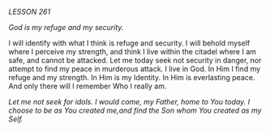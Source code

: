 *LESSON 261*

*God is my refuge and my security.*

I will identify with what I think is refuge and security. I will behold myself where I perceive my strength, and think I live within the citadel where I am safe, and cannot be attacked. Let me today seek not security in danger, nor attempt to find my peace in murderous attack. I live in God. In Him I find my refuge and my strength. In Him is my Identity. In Him is everlasting peace. And only there will I remember Who I really am.

_Let me not seek for idols. I would come, my Father, home to You today. I choose to be as You created me,and find the Son whom You created as my Self._